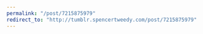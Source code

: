 ```yaml
---
permalink: "/post/7215875979"
redirect_to: "http://tumblr.spencertweedy.com/post/7215875979"
---
```

